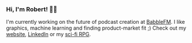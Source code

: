 ### Hi, I'm Robert! 👨‍💻
I'm currently working on the future of podcast creation at [BabbleFM](https://babblefm.com).
I like graphics, machine learning and finding product-market fit ;)
Check out my [website](https://robertciborowski.com), [LinkedIn](https://www.linkedin.com/in/robert-ciborowski-b11099175/)
or my [sci-fi RPG](https://neozerogame.com).

<!--
**Robert-Ciborowski/Robert-Ciborowski** is a ✨ _special_ ✨ repository because its `README.md` (this file) appears on your GitHub profile.

Here are some ideas to get you started:

- 🔭 I’m currently working on ...
- 🌱 I’m currently learning ...
- 👯 I’m looking to collaborate on ...
- 🤔 I’m looking for help with ...
- 💬 Ask me about ...
- 📫 How to reach me: ...
- 😄 Pronouns: ...
- ⚡ Fun fact: ...
-->
